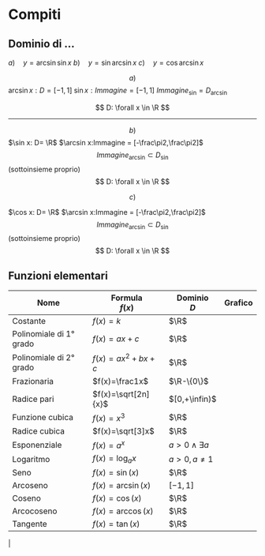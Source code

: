 # Compiti
## Dominio di ...

$a) \quad y=\arcsin \sin x$
$b) \quad y=\sin \arcsin x$
$c) \quad y=\cos \arcsin x$

$$
a)
$$
$\arcsin x:D=[-1,1]$
$\sin x:Immagine = [-1,1]$
$Immagine_{\sin}=D_{\arcsin}$

$$
D: \forall x \in \R
$$

---

$$
b)
$$
$\sin x: D= \R$
$\arcsin x:Immagine = [-\frac\pi2,\frac\pi2]$
$$Immagine_{\arcsin} \subset D_{\sin}$$
(sottoinsieme proprio)
$$
D: \forall x \in \R
$$


$$
c)
$$


$\cos x: D= \R$
$\arcsin x:Immagine = [-\frac\pi2,\frac\pi2]$
$$Immagine_{\arcsin} \subset D_{\sin}$$
(sottoinsieme proprio)
$$
D: \forall x \in \R
$$


## Funzioni elementari

|Nome|Formula<br />$f(x)$|Dominio<br />$D$|Grafico|
|---|---|---|---|
|Costante|$f(x)=k$|$\R$||
|Polinomiale di 1° grado|$f(x)=ax+c$|$\R$|
|Polinomiale di 2° grado|$f(x)=ax^2+bx+c$|$\R$|
|Frazionaria|$f(x)=\frac1x$|$\R-\{0\}$||
|Radice pari|$f(x)=\sqrt[2n]{x}$|$[0,+\infin)$||
|Funzione cubica|$f(x)=x^3$|$\R$||
|Radice cubica|$f(x)=\sqrt[3]x$|$\R$||
|Esponenziale|$f(x)=a^x$|$a>0 \land \exists a$||
|Logaritmo|$f(x)=\log_ax$|$a>0, a \neq 1$||
|Seno|$f(x)=\sin(x)$|$\R$||
|Arcoseno|$f(x)=\arcsin(x)$|$[-1,1]$||
|Coseno|$f(x)=\cos(x)$|$\R$||
|Arcocoseno|$f(x)=\arccos(x)$|$\R$||
|Tangente|$f(x)=\tan(x)$|$\R$||
|
<!--stackedit_data:
eyJoaXN0b3J5IjpbMjYxOTk3NDQ4LDU3MzY0MjU1NiwtMTc2Mz
g2MzQzOSwtMTU5ODcxNzQ1MCwtMTkzMzA2NTg3OSw1MTg0MDUy
NjcsODQ3NjQ4OTk0LDcyNjUxMzcyOSwxNDA1NjcxNjk1XX0=
-->